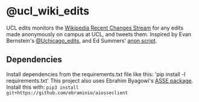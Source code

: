 # @ucl_wiki_edits
UCL edits monitors the [Wikipedia Recent Changes Stream](https://www.mediawiki.org/wiki/API:Recent_changes_stream) for any edits made anonymously on campus at UCL, and tweets them.
Inspired by Evan Bernstein's [@Uchicago_edits](https://github.com/eeevanbbb/UChicago_Edits), and Ed Summers' [anon script](https://github.com/edsu/anon).
## Dependencies
Install dependencies from the requirements.txt file like this: 'pip install -l requirements.txt'
This project also uses Ebrahim Byagowi's [ASSE package](https://github.com/ebraminio/aiosseclient). Install this with: `pip3 install git+https://github.com/ebraminio/aiosseclient`


